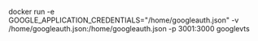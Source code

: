  docker run -e GOOGLE_APPLICATION_CREDENTIALS="/home/googleauth.json" -v /home/googleauth.json:/home/googleauth.json -p 3001:3000 googlevts